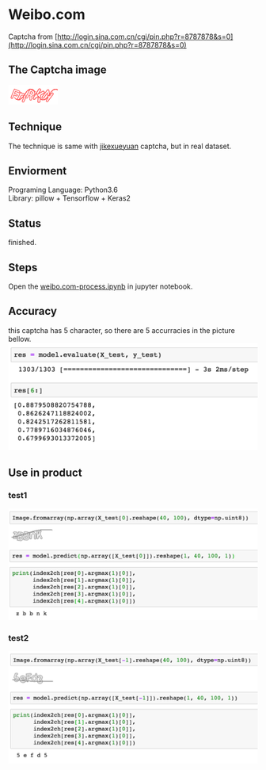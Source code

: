 # Weibo.com
Captcha from [http://login.sina.com.cn/cgi/pin.php?r=8787878&s=0](http://login.sina.com.cn/cgi/pin.php?r=8787878&s=0)  


## The Captcha image
![](./weibo.com.png)

## Technique
The technique is same with [jikexueyuan](../jikexueyuan) captcha, but in real dataset.


## Enviorment
Programing Language: Python3.6   
Library: pillow + Tensorflow + Keras2

## Status
finished.

## Steps
Open the [weibo.com-process.ipynb](weibo.com-process.ipynb) in jupyter notebook.


## Accuracy
this captcha has 5 character, so there are 5 accurracies in the picture bellow.
![](result/accuracy.png)


## Use in product
### test1
![](result/test1.png)<br>
### test2
![](result/test2.png)